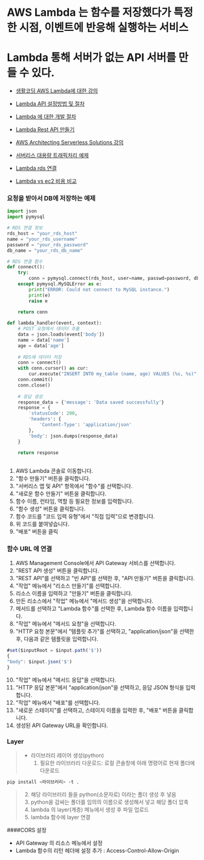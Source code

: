# AWS Lambda 는 함수를 저장했다가 특정한 시점, 이벤트에 반응해 실행하는 서비스
# Lambda 통해 서버가 없는 API 서버를 만들 수 있다.


* [생활코딩 AWS Lambda에 대한 강의](https://youtu.be/t8sjTFM_tfE)

* [Lambda API 설정방법 및 절차](https://medium.com/@yumenohosi/aws-lambda-api-gateway-dynamodb-node-js-%EC%82%AC%EC%9A%A9%EA%B8%B0-%EC%82%BD%EC%A7%88%EA%B8%B0-b5352e00b396)

* [Lambda 에 대한 개발 절차](https://daddyprogrammer.org/post/9131/aws-lambda-setup-develop-environment/)

* [Lambda Rest API 만들기](https://blog.msalt.net/222)

* [AWS Architecting Serverless Solutions 강의](https://www.aws.training/Details/eLearning?id=70986)

* [서버리스 대용량 트래픽처리 예제](https://catalog.us-east-1.prod.workshops.aws/workshops/05e3e1f9-5d5a-4cc5-9899-df114def68e7/ko-KR/lab1)

* [Lambda rds 연결](https://dev.classmethod.jp/articles/lambda-rds-interlock/)

* [Lambda vs ec2 비용 비교](https://dev.classmethod.jp/articles/amazon-ec2-vs-aws-lambda-price/)


### 요청을 받아서 DB에 저장하는 예제

```python
import json
import pymysql

# RDS 연결 정보
rds_host = "your_rds_host"
name = "your_rds_username"
password = "your_rds_password"
db_name = "your_rds_db_name"

# RDS 연결 함수
def connect():
    try:
        conn = pymysql.connect(rds_host, user=name, passwd=password, db=db_name, connect_timeout=5)
    except pymysql.MySQLError as e:
        print("ERROR: Could not connect to MySQL instance.")
        print(e)
        raise e
    
    return conn

def lambda_handler(event, context):
    # POST 요청에서 데이터 추출
    data = json.loads(event['body'])
    name = data['name']
    age = data['age']
    
    # RDS에 데이터 저장
    conn = connect()
    with conn.cursor() as cur:
        cur.execute("INSERT INTO my_table (name, age) VALUES (%s, %s)", (name, age))
    conn.commit()
    conn.close()
    
    # 응답 생성
    response_data = {'message': 'Data saved successfully'}
    response = {
        'statusCode': 200,
        'headers': {
            'Content-Type': 'application/json'
        },
        'body': json.dumps(response_data)
    }
    
    return response
    
```
1. AWS Lambda 콘솔로 이동합니다.
2. "함수 만들기" 버튼을 클릭합니다.
3. "서버리스 앱 및 API" 항목에서 "함수"를 선택합니다.
4. "새로운 함수 만들기" 버튼을 클릭합니다.
5. 함수 이름, 런타임, 역할 등 필요한 정보를 입력합니다.
6. "함수 생성" 버튼을 클릭합니다.
7. 함수 코드를 "코드 입력 유형"에서 "직접 입력"으로 변경합니다.
8. 위 코드를 붙여넣습니다.
9. "배포" 버튼을 클릭


### 함수 URL 에 연결
1. AWS Management Console에서 API Gateway 서비스를 선택합니다.
2. "REST API 생성" 버튼을 클릭합니다.
3. "REST API"를 선택하고 "빈 API"를 선택한 후, "API 만들기" 버튼을 클릭합니다.
4. "작업" 메뉴에서 "리소스 만들기"를 선택합니다.
5. 리소스 이름을 입력하고 "만들기" 버튼을 클릭합니다.
6. 만든 리소스에서 "작업" 메뉴에서 "메서드 생성"을 선택합니다.
7. 메서드를 선택하고 "Lambda 함수"를 선택한 후, Lambda 함수 이름을 입력합니다.
8. "작업" 메뉴에서 "메서드 요청"을 선택합니다.
9. "HTTP 요청 본문"에서 "템플릿 추가"를 선택하고, "application/json"을 선택한 후, 다음과 같은 템플릿을 입력합니다.
```javascript
#set($inputRoot = $input.path('$'))
{
"body": $input.json('$')
}
```
10. "작업" 메뉴에서 "메서드 응답"을 선택합니다.
11. "HTTP 응답 본문"에서 "application/json"을 선택하고, 응답 JSON 형식을 입력합니다.
12. "작업" 메뉴에서 "배포"를 선택합니다.
13. "새로운 스테이지"를 선택하고, 스테이지 이름을 입력한 후, "배포" 버튼을 클릭합니다.
14. 생성된 API Gateway URL을 확인합니다.


### Layer
> * 라이브러리 레이어 생성(python)
> 	1. 필요한 라이브러리 다운로드: 로컬 콘솔창에 아래 명령어로 현재 폴더에 다운로드	
```bash
pip install <라이브러리> -t . 
```
> 	2. 해당 라이브러리 들을 python(소문자로) 이라는 폴더 생성 후 넣음
> 	3. python을 감싸는 폴더를 임의의 이름으로 생성해서 넣고 해당 폴더 압축
> 	4. lambda 의 layer(계층) 메뉴에서 생성 후 파일 업로드
> 	5. lambda 함수에 layer 연결


####CORS 설정
* API Gateway 의 리소스 메뉴에서 설정
* Lambda 함수의 리턴 헤더에 설정 추가 : Access-Control-Allow-Origin

